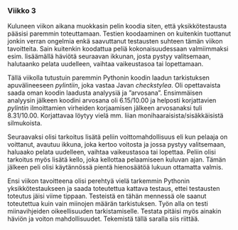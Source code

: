 ### Viikko 3


Kuluneen viikon aikana muokkasin pelin koodia siten, että yksikkötestausta pääsisi paremmin toteuttamaan. Testien koodaaminen on kuitenkin tuottanut jonkin verran ongelmia enkä saavuttanut testausten suhteen tämän viikon tavoitteita. Sain kuitenkin koodattua peliä kokonaisuudessaan valmiimmaksi esim. lisäämällä häviötä seuraavan ikkunan, josta pystyy valitsemaan, halutaanko pelata uudelleen, vaihtaa vaikeustasoa tai lopettamaan.   

Tällä viikolla tutustuin paremmin Pythonin koodin laadun tarkistuksen apuvälineeseen *pylintiin*, joka vastaa Javan *checkstylea*. Oli opettavaista saada oman koodin laadusta analyysiä ja ”arvosana”. Ensimmäisen analyysin jälkeen koodini arvosana oli 6.15/10.00 ja helposti korjattavien *pylintin* ilmoittamien virheiden korjaamisen jälkeen arvosanaksi tuli 8.31/10.00. Korjattavaa löytyy vielä mm. liian monihaaraisista/sisäkkäisistä silmukoista.  

Seuraavaksi olisi tarkoitus lisätä peliin voittomahdollisuus eli kun pelaaja on voittanut, avautuu ikkuna, joka kertoo voitosta ja jossa pystyy valitsemaan, haluaako pelata uudelleen, vaihtaa vaikeustasoa tai lopettaa. Peliin olisi tarkoitus myös lisätä kello, joka kellottaa pelaamiseen kuluvan ajan. Tämän jälkeen peli olisi käytännössä pientä hienosäätöä lukuun ottamatta valmis.    

Ensi viikon tavoitteena olisi perehtyä vielä tarkemmin Pythonin yksikkötestaukseen ja saada toteutettua kattava testaus, ettei testausten toteutus jäisi viime tippaan. Testeistä en tähän mennessä ole saanut toteutettua kuin vain miinojen määrän tarkistuksen. Työn alla on testi miinavihjeiden oikeellisuuden tarkistamiselle. Testata pitäisi myös ainakin häviön ja voiton mahdollisuudet. Tekemistä tällä saralla siis riittää.

